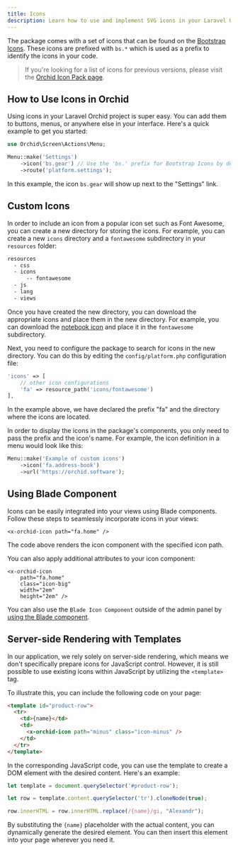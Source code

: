 ```yaml
---
title: Icons
description: Learn how to use and implement SVG icons in your Laravel Orchid projects with the detailed documentation on the "SVG Icons" page. Discover best practices and troubleshooting tips for adding custom SVG icons to your application.
---
```


The package comes with a set of icons that can be found on the [Bootstrap Icons](https://icons.getbootstrap.com/). 
These icons are prefixed with `bs.*` which is used as a prefix to identify the icons in your code.

> If you're looking for a list of icons for previous versions, please visit the [Orchid Icon Pack page](/en/docs/orchid-icons).

## How to Use Icons in Orchid

Using icons in your Laravel Orchid project is super easy.
You can add them to buttons, menus, or anywhere else in your interface. Here's a quick example to get you started:

```php
use Orchid\Screen\Actions\Menu;

Menu::make('Settings')
    ->icon('bs.gear') // Use the 'bs.' prefix for Bootstrap Icons by default
    ->route('platform.settings');
```

In this example, the icon `bs.gear` will show up next to the "Settings" link.

## Custom Icons

In order to include an icon from a popular icon set such as Font Awesome, you can create a new directory for storing the icons. For example, you can create a new `icons` directory and a `fontawesome` subdirectory in your `resources` folder:

```bash
resources
  - css 
  - icons
      -- fontawesome 
  - js
  - lang
  - views
```

Once you have created the new directory, you can download the appropriate icons and place them in the new directory. For example, you can download the [notebook icon](https://github.com/FortAwesome/Font-Awesome/blob/ce084cb3463f15fd6b001eb70622d00a0e43c56c/svgs/solid/address-book.svg) and place it in the `fontawesome` subdirectory.


Next, you need to configure the package to search for icons in the new directory. You can do this by editing the `config/platform.php` configuration file:


```php
'icons' => [
    // other icon configurations
    'fa' => resource_path('icons/fontawesome')
],
```

In the example above, we have declared the prefix "fa" and the directory where the icons are located.

In order to display the icons in the package's components, you only need to pass the prefix and the icon's name. For example, the icon definition in a menu would look like this:

```php
Menu::make('Example of custom icons')
    ->icon('fa.address-book')
    ->url('https://orchid.software');
```


## Using Blade Component

Icons can be easily integrated into your views using Blade components. Follow these steps to seamlessly incorporate icons in your views:

```blade
<x-orchid-icon path="fa.home" />
```
The code above renders the icon component with the specified icon path.

You can also apply additional attributes to your icon component:

```blade
<x-orchid-icon 
    path="fa.home" 
    class="icon-big" 
    width="2em" 
    height="2em" />
```

You can also use the `Blade Icon Component` outside of the admin panel by [using the Blade component](https://github.com/orchidsoftware/blade-icons).

## Server-side Rendering with Templates

In our application, we rely solely on server-side rendering, which means we don't specifically prepare icons for JavaScript control. However, it is still possible to use existing icons within JavaScript by utilizing the `<template>` tag.

To illustrate this, you can include the following code on your page:

```html
<template id="product-row">
  <tr>
    <td>{name}</td>
    <td>
      <x-orchid-icon path="minus" class="icon-minus" />
    </td>
  </tr>
</template>
```

In the corresponding JavaScript code, you can use the template to create a DOM element with the desired content. Here's an example:

```javascript
let template = document.querySelector('#product-row');

let row = template.content.querySelector('tr').cloneNode(true);

row.innerHTML = row.innerHTML.replace(/{name}/gi, "Alexandr");
```

By substituting the `{name}` placeholder with the actual content, you can dynamically generate the desired element. You can then insert this element into your page wherever you need it.
